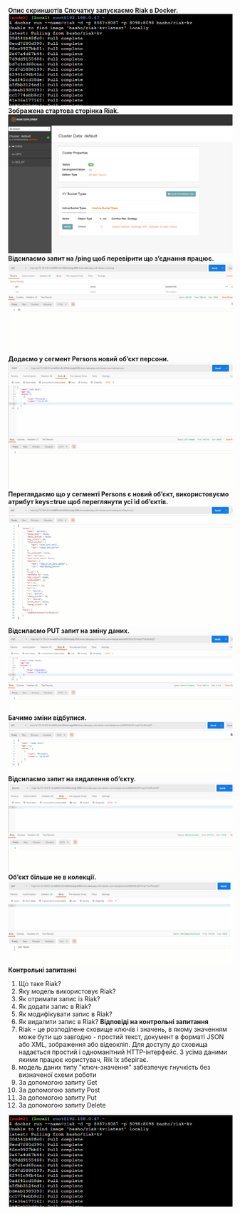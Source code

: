 **Опис скриншотів**
**Спочатку запускаємо Riak в Docker.**
![Image1](https://github.com/DmitriySinilo/DockerLabs/blob/lab6/lb6/1.PNG)
**Зображена стартова сторінка Riak.**
![Image1](https://github.com/DmitriySinilo/DockerLabs/blob/lab6/lb6/2.PNG)
**Відсилаємо запит на /ping  щоб перевірити що з’єднання працює.**
![Image1](https://github.com/DmitriySinilo/DockerLabs/blob/lab6/lb6/3.PNG)
**Додаємо у сегмент Persons новий об’єкт персони.**
![Image1](https://github.com/DmitriySinilo/DockerLabs/blob/lab6/lb6/5.PNG)
**Переглядаємо що у сегменті Persons є новий об’єкт, використовуємо атрибут keys=true щоб переглянути усі id об’єктів.**
![Image1](https://github.com/DmitriySinilo/DockerLabs/blob/lab6/lb6/6.PNG)
**Відсилаємо PUT запит на зміну даних.**
![Image1](https://github.com/DmitriySinilo/DockerLabs/blob/lab6/lb6/8.PNG)
**Бачимо зміни відбулися.**
![Image1](https://github.com/DmitriySinilo/DockerLabs/blob/lab6/lb6/9.PNG)
**Відсилаємо запит на видалення об’єкту.**
![Image1](https://github.com/DmitriySinilo/DockerLabs/blob/lab6/lb6/10.PNG)
**Об’єкт більше не в колекції.**
![Image1](https://github.com/DmitriySinilo/DockerLabs/blob/lab6/lb6/11.PNG)
**Контрольні запитанні**
1.	Що таке Riak?
2.	Яку модель використовує Riak?
3.	Як отримати запис із Riak?
4.	Як додати запис в Riak?
5.	Як модифікувати запис в Riak?
6.	Як видалити запис в Riak?
**Відповіді на контрольні запитання**
1. Riak - це розподілене сховище ключів і значень, в якому значенням може бути що завгодно - простий текст, документ в форматі JSON або XML, зображення або відеокліп. Для доступу до сховища надається простий і одноманітний HTTP-інтерфейс. З усіма даними якими працює користувач, Rik їх зберігає.
2. модель даних типу "ключ-значення" забезпечує гнучкість без визначеної схеми роботи
3. За допомогою запиту Get
4. За допомогою запиту Post
5. За допомогою запиту Put
6. За допомогою запиту Delete

![Image1](https://github.com/DmitriySinilo/DockerLabs/blob/lab6/lb6/1.PNG)

